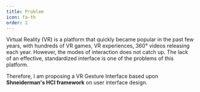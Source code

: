 ```yaml
---
title: Problem
icon: fa-th
order: 2
---
```


Virtual Reality (VR) is a platform that quickly became popular in the past few years, with hundreds of VR games, VR experiences, 360° videos releasing each year. However, the modes of interaction does not catch up. The lack of an effective, standardized interface is one of the problems of this platform.

Therefore, I am proposing a VR Gesture Interface based upon **Shneiderman's HCI framework** on user interface design.
